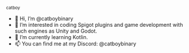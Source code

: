 <sub>catboy</sub>
- 👋 Hi, I’m @catboybinary
- 👀 I’m interested in coding Spigot plugins and game development with such engines as Unity and Godot.
- 🌱 I’m currently learning Kotlin.
- 📫 You can find me at my Discord: @catboybinary
